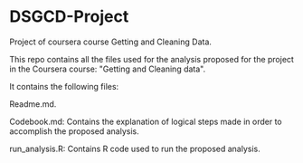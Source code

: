 DSGCD-Project
=============

Project of coursera course Getting and Cleaning Data.

This repo contains all the files used for the analysis proposed for the project in the Coursera course: "Getting and Cleaning data". 

It contains the following files:

Readme.md.

Codebook.md: Contains the explanation of logical steps made in order to accomplish the proposed analysis.

run_analysis.R: Contains R code used to run the proposed analysis.
